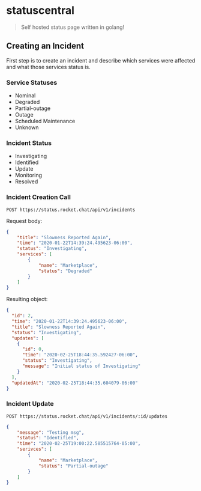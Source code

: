 # statuscentral
> Self hosted status page written in golang!

## Creating an Incident
First step is to create an incident and describe which services were affected and what those services status is.

### Service Statuses
* Nominal
* Degraded
* Partial-outage
* Outage
* Scheduled Maintenance
* Unknown

### Incident Status
* Investigating
* Identified
* Update
* Monitoring
* Resolved

### Incident Creation Call
`POST https://status.rocket.chat/api/v1/incidents`

Request body:
```json
{
	"title": "Slowness Reported Again",
    "time": "2020-01-22T14:39:24.495623-06:00",
    "status": "Investigating",
	"services": [
		{
			"name": "Marketplace",
			"status": "Degraded"
		}
	]
}
```

Resulting object:
```json
{
  "id": 2,
  "time": "2020-01-22T14:39:24.495623-06:00",
  "title": "Slowness Reported Again",
  "status": "Investigating",
  "updates": [
    {
      "id": 0,
      "time": "2020-02-25T18:44:35.592427-06:00",
      "status": "Investigating",
      "message": "Initial status of Investigating"
    }
  ],
  "updatedAt": "2020-02-25T18:44:35.604079-06:00"
}
```

### Incident Update
`POST https://status.rocket.chat/api/v1/incidents/:id/updates`
```json
{
	"message": "Testing msg",
	"status": "Identified",
	"time": "2020-02-25T19:00:22.585515764-05:00",
    "serivces": [
        {
            "name": "Marketplace",
            "status": "Partial-outage"
        }
    ]
}
```